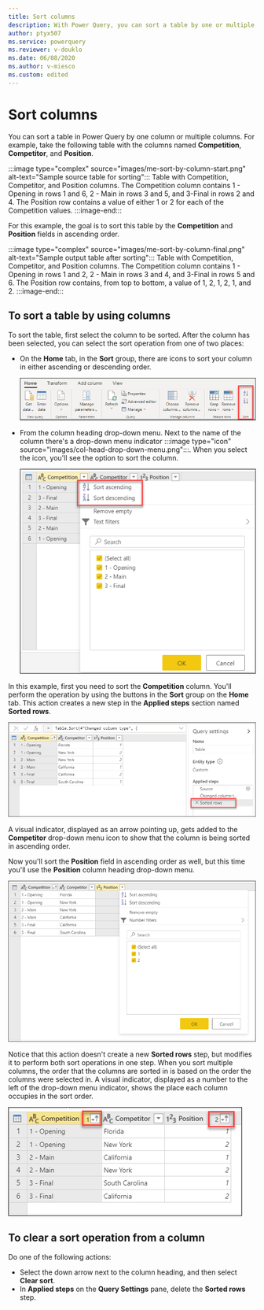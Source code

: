 ```yaml
---
title: Sort columns
description: With Power Query, you can sort a table by one or multiple columns in the order of your choice. This article demonstrates how to sort columns in Power Query.
author: ptyx507
ms.service: powerquery
ms.reviewer: v-douklo
ms.date: 06/08/2020
ms.author: v-miesco
ms.custom: edited
---
```


# Sort columns

You can sort a table in Power Query by one column or multiple columns. For example, take the following table with the columns named **Competition**, **Competitor**, and **Position**.

:::image type="complex" source="images/me-sort-by-column-start.png" alt-text="Sample source table for sorting":::
   Table with Competition, Competitor, and Position columns. The Competition column contains 1 - Opening in rows 1 and 6, 2 - Main in rows 3 and 5, and 3-Final in rows 2 and 4. The Position row contains a value of either 1 or 2 for each of the Competition values.
:::image-end:::

For this example, the goal is to sort this table by the **Competition** and **Position** fields in ascending order.

:::image type="complex" source="images/me-sort-by-column-final.png" alt-text="Sample output table after sorting":::
   Table with Competition, Competitor, and Position columns. The Competition column contains 1 - Opening in rows 1 and 2, 2 - Main in rows 3 and 4, and 3-Final in rows 5 and 6. The Position row contains, from top to bottom, a value of 1, 2, 1, 2, 1, and 2.
:::image-end:::

## To sort a table by using columns

To sort the table, first select the column to be sorted. After the column has been selected, you can select the sort operation from one of two places:

- On the **Home** tab, in the **Sort** group, there are icons to sort your column in either ascending or descending order.

   ![Sort column button on the Home tab](images/me-sort-by-column-sort-group.png "Sort column button on the Home tab")

- From the column heading drop-down menu. Next to the name of the column there's a drop-down menu indicator :::image type="icon" source="images/col-head-drop-down-menu.png":::. When you select the icon, you'll see the option to sort the column.

  ![Sort commands on the column heading drop-down menu](images/me-sort-by-column-sort-icons.png "Sort commands on the column heading drop-down menu")

In this example, first you need to sort the **Competition** column. You'll perform the operation by using the buttons in the **Sort** group on the **Home** tab. This action creates a new step in the **Applied steps** section named **Sorted rows**.

![Sorted rows step in the Applied steps section](images/me-sort-by-column-sort-step.png "Sorted rows step in the Applied steps section")

A visual indicator, displayed as an arrow pointing up, gets added to the **Competitor** drop-down menu icon to show that the column is being sorted in ascending order.

Now you'll sort the **Position** field in ascending order as well, but this time you'll use the **Position** column heading drop-down menu.

![Sort commands on the Position drop-down menu](images/me-sort-by-column-position.png "Sort commands on the Position drop-down menu")

Notice that this action doesn't create a new **Sorted rows** step, but modifies it to perform both sort operations in one step. When you sort multiple columns, the order that the columns are sorted in is based on the order the columns were selected in. A visual indicator, displayed as a number to the left of the drop-down menu indicator, shows the place each column occupies in the sort order.

![Sorted columns with numbers that represent the sort order](images/me-sort-by-column-multi-column-sort.png "Sorted columns with numbers that represent the sort order")

## To clear a sort operation from a column

Do one of the following actions:

- Select the down arrow next to the column heading, and then select **Clear sort**.
- In **Applied steps** on the **Query Settings** pane, delete the **Sorted rows** step.
